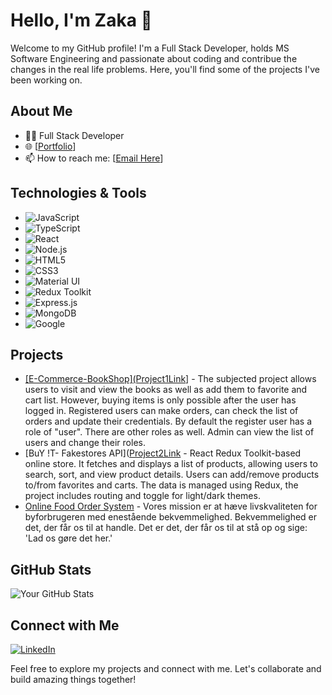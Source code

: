 # Hello, I'm Zaka 👋

Welcome to my GitHub profile! I'm a Full Stack Developer, holds MS Software Engineering and passionate about coding and contribue the changes in the real life problems. Here, you'll find some of the projects I've been working on.

## About Me

- 👨‍💻 Full Stack Developer
- 🌐 [[Portfolio](https://portfolio-qg82.onrender.com/)]
- 📫 How to reach me: [[Email Here](majorzaka@gmail.com)]

## Technologies & Tools

- ![JavaScript](https://img.shields.io/badge/-JavaScript-F7DF1E?style=flat&logo=javascript&logoColor=black)
- ![TypeScript](https://img.shields.io/badge/-TypeScript-3178C6?style=flat&logo=typescript&logoColor=white)
- ![React](https://img.shields.io/badge/-React-61DAFB?style=flat&logo=react&logoColor=black)
- ![Node.js](https://img.shields.io/badge/-Node.js-339933?style=flat&logo=node.js&logoColor=white)
- ![HTML5](https://img.shields.io/badge/-HTML5-E34F26?style=flat&logo=html5&logoColor=white)
- ![CSS3](https://img.shields.io/badge/-CSS3-1572B6?style=flat&logo=css3)
- ![Material UI](https://img.shields.io/badge/-Material_UI-0081CB?style=flat&logo=material-ui&logoColor=white)
- ![Redux Toolkit](https://img.shields.io/badge/-Redux_Toolkit-764ABC?style=flat&logo=redux&logoColor=white)
- ![Express.js](https://img.shields.io/badge/-Express.js-000000?style=flat&logo=express&logoColor=white)
- ![MongoDB](https://img.shields.io/badge/-MongoDB-47A248?style=flat&logo=mongodb&logoColor=white)
- ![Google](https://img.shields.io/badge/-Google-4285F4?style=flat&logo=google&logoColor=white)

## Projects

- [[E-Commerce-BookShop](Project1Link](https://bookshop-frontend-dos8.onrender.com/)] - The subjected project allows users to visit and view the books as well as add them to favorite and cart list. However, buying items is only possible after the user has logged in. Registered users can make orders, can check the list of orders and update their credentials. By default the register user has a role of "user". There are other roles as well. Admin can view the list of users and change their roles.
- [BuY !T- Fakestores API]([Project2Link](https://frontend-react-redux.netlify.app/]) - React Redux Toolkit-based online store. It fetches and displays a list of products, allowing users to search, sort, and view product details. Users can add/remove products to/from favorites and carts. The data is managed using Redux, the project includes routing and toggle for light/dark themes.
- [Online Food Order System]([Project3Link](https://danzeetech.com/user-dzfood/)) - Vores mission er at hæve livskvaliteten for byforbrugeren med enestående bekvemmelighed. Bekvemmelighed er det, der får os til at handle. Det er det, der får os til at stå op og sige: 'Lad os gøre det her.'

## GitHub Stats

![Your GitHub Stats](https://github-readme-stats.vercel.app/api?username=zaka112&show_icons=true&hide_title=true&hide=issues,prs&count_private=true&theme=radical)

## Connect with Me

[![LinkedIn](https://img.shields.io/badge/-LinkedIn-0077B5?style=flat&logo=linkedin&logoColor=white)]([YourLinkedInProfileLink](https://www.linkedin.com/in/zaka112/))

Feel free to explore my projects and connect with me. Let's collaborate and build amazing things together!

<!--
**Zaka112/Zaka112** is a ✨ _special_ ✨ repository because its `README.md` (this file) appears on your GitHub profile.

Here are some ideas to get you started:

- 🔭 I’m currently working on ...
- 🌱 I’m currently learning ...
- 👯 I’m looking to collaborate on ...
- 🤔 I’m looking for help with ...
- 💬 Ask me about ...
- 📫 How to reach me: ...
- 😄 Pronouns: ...
- ⚡ Fun fact: ...
-->

